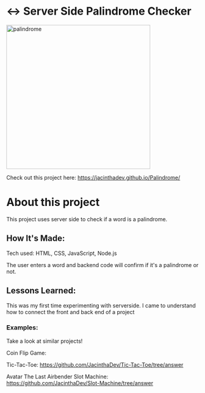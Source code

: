 # ↔️ Server Side Palindrome Checker

<img width="377" alt="palindrome" src="https://github.com/JacinthaDev/node-palindrome-bootcamp/assets/129231721/071f49cb-cdf2-44fc-ac03-2c9c0bb38191">

Check out this project here: https://jacinthadev.github.io/Palindrome/

# About this project
This project uses server side to check if a word is a palindrome.

## How It's Made:
Tech used: HTML, CSS, JavaScript, Node.js

The user enters a word and backend code will confirm if it's a palindrome or not.

## Lessons Learned:
This was my first time experimenting with serverside. I came to understand how to connect the front and back end of a project

### Examples:
Take a look at similar projects!

Coin Flip Game: 

Tic-Tac-Toe: https://github.com/JacinthaDev/Tic-Tac-Toe/tree/answer

Avatar The Last Airbender Slot Machine: https://github.com/JacinthaDev/Slot-Machine/tree/answer

